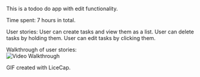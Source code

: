This is a todoo do app with edit functionality.

Time spent: 7 hours in total.

User stories:
User can create tasks and view them as a list.
User can delete tasks by holding them.
User can edit tasks by clicking them.

Walkthrough of user stories:</br>
<img src='http://i.imgur.com/dtUBoBr.gif' title='Video Walkthrough' width='' alt='Video Walkthrough' />

GIF created with LiceCap.

